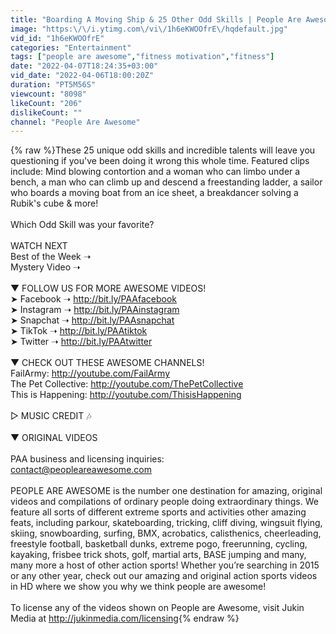```yaml
---
title: "Boarding A ﻿Moving Ship & ﻿25 Other Odd Skills | People Are Awesome"
image: "https:\/\/i.ytimg.com\/vi\/1h6eKWOOfrE\/hqdefault.jpg"
vid_id: "1h6eKWOOfrE"
categories: "Entertainment"
tags: ["people are awesome","fitness motivation","fitness"]
date: "2022-04-07T18:24:35+03:00"
vid_date: "2022-04-06T18:00:20Z"
duration: "PT5M56S"
viewcount: "8098"
likeCount: "206"
dislikeCount: ""
channel: "People Are Awesome"
---
```

{% raw %}These 25 unique odd skills ﻿and incredible talents will leave you questioning if you've been doing it wrong this whole time. Featured clips include: ﻿Mind blowing contortion and a woman who can limbo under a bench, a man who can climb up and descend a freestanding ladder, a sailor who boards a moving boat from an ice sheet, a breakdancer solving a Rubik's cube &amp; more! ﻿<br /><br />﻿Which Odd Skill was your favorite?<br /><br />WATCH NEXT<br />Best of the Week ➝<br />Mystery Video ➝<br /><br />▼ FOLLOW US FOR MORE AWESOME VIDEOS!<br />➤ Facebook ➝  <a rel="nofollow" target="blank" href="http://bit.ly/PAAfacebook">http://bit.ly/PAAfacebook</a><br />➤ Instagram ➝ <a rel="nofollow" target="blank" href="http://bit.ly/PAAinstagram">http://bit.ly/PAAinstagram</a><br />➤ Snapchat ➝  <a rel="nofollow" target="blank" href="http://bit.ly/PAAsnapchat">http://bit.ly/PAAsnapchat</a><br />➤ TikTok ➝  <a rel="nofollow" target="blank" href="http://bit.ly/PAAtiktok">http://bit.ly/PAAtiktok</a><br />➤ Twitter ➝ <a rel="nofollow" target="blank" href="http://bit.ly/PAAtwitter">http://bit.ly/PAAtwitter</a><br /><br />▼ CHECK OUT THESE AWESOME CHANNELS!<br />FailArmy: <a rel="nofollow" target="blank" href="http://youtube.com/FailArmy">http://youtube.com/FailArmy</a><br />The Pet Collective: <a rel="nofollow" target="blank" href="http://youtube.com/ThePetCollective">http://youtube.com/ThePetCollective</a><br />This is Happening: <a rel="nofollow" target="blank" href="http://youtube.com/ThisisHappening">http://youtube.com/ThisisHappening</a><br /><br />▷ MUSIC CREDIT 🎶<br /><br />▼ ORIGINAL VIDEOS<br /><br />PAA business and licensing inquiries:<br />contact@peopleareawesome.com<br /><br />PEOPLE ARE AWESOME is the number one destination for amazing, original videos and compilations of ordinary people doing extraordinary things. We feature all sorts of different extreme sports and activities other amazing feats, including parkour, skateboarding, tricking, cliff diving, wingsuit flying, skiing, snowboarding, surfing, BMX, acrobatics, calisthenics, cheerleading, freestyle football, basketball dunks, extreme pogo, freerunning, cycling, kayaking, frisbee trick shots, golf, martial arts, BASE jumping and many, many more a host of other action sports! Whether you’re searching in 2015 or any other year, check out our amazing and original action sports videos in HD where we show you why we think people are awesome!<br /><br />To license any of the videos shown on People are Awesome, visit Jukin Media at <a rel="nofollow" target="blank" href="http://jukinmedia.com/licensing">http://jukinmedia.com/licensing</a>{% endraw %}
